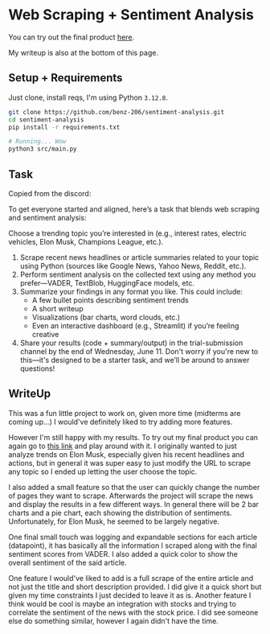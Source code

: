# Web Scraping + Sentiment Analysis

You can try out the final product [here](https://benz-sentiment-analysis.streamlit.app/).

My writeup is also at the bottom of this page.

## Setup + Requirements

Just clone, install reqs, I'm using Python `3.12.8`.

```bash
git clone https://github.com/benz-206/sentiment-analysis.git
cd sentiment-analysis
pip install -r requirements.txt

# Running... Wow
python3 src/main.py
```

## Task

Copied from the discord:

To get everyone started and aligned, here’s a task that blends web scraping and sentiment analysis:

Choose a trending topic you’re interested in (e.g., interest rates, electric vehicles, Elon Musk, Champions League, etc.).
1. Scrape recent news headlines or article summaries related to your topic using Python (sources like Google News, Yahoo News, Reddit, etc.).
2. Perform sentiment analysis on the collected text using any method you prefer—VADER, TextBlob, HuggingFace models, etc.
3. Summarize your findings in any format you like. This could include:
    - A few bullet points describing sentiment trends
    - A short writeup
    - Visualizations (bar charts, word clouds, etc.)
    - Even an interactive dashboard (e.g., Streamlit) if you’re feeling creative
4. Share your results (code + summary/output) in the ⁠trial-submission channel by the end of Wednesday, June 11.
Don't worry if you're new to this—it's designed to be a starter task, and we’ll be around to answer questions!

## WriteUp

This was a fun little project to work on, given more time (midterms are coming up...) I would've definitely liked to try adding more features.

However I'm still happy with my results. To try out my final product you can again go to [this link](https://benz-sentiment-analysis.streamlit.app/) and play around with it. I originally wanted to just analyze trends on Elon Musk, especially given his recent headlines and actions, but in general it was super easy to just modify the URL to scrape any topic so I ended up letting the user choose the topic.

I also added a small feature so that the user can quickly change the number of pages they want to scrape. Afterwards the project will scrape the news and display the results in a few different ways. In general there will be 2 bar charts and a pie chart, each showing the distribution of sentiments. Unfortunately, for Elon Musk, he seemed to be largely negative.

One final small touch was logging and expandable sections for each article (datapoint), it has basically all the information I scraped along with the final sentiment scores from VADER. I also added a quick color to show the overall sentiment of the said article.

One feature I would've liked to add is a full scrape of the entire article and not just the title and short description provided. I did give it a quick short but given my time constraints I just decided to leave it as is. Another feature I think would be cool is maybe an integration with stocks and trying to correlate the sentiment of the news with the stock price. I did see someone else do something similar, however I again didn't have the time.